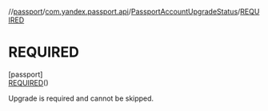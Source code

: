 //[passport](../../../../index.md)/[com.yandex.passport.api](../../index.md)/[PassportAccountUpgradeStatus](../index.md)/[REQUIRED](index.md)

# REQUIRED

[passport]\
[REQUIRED](index.md)()

Upgrade is required and cannot be skipped.

